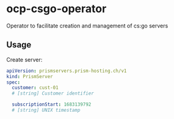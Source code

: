 # ocp-csgo-operator
Operator to facilitate creation and management of cs:go servers

## Usage
Create server:
```yaml
apiVersion: prismservers.prism-hosting.ch/v1
kind: PrismServer
spec:
  customer: cust-01
  # [string] Customer identifier

  subscriptionStart: 1683139792
  # [string] UNIX timestamp
```